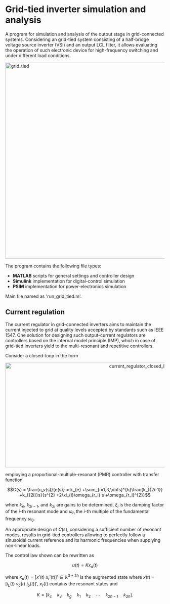 # Grid-tied inverter simulation and analysis

A program for simulation and analysis of the output stage in grid-connected systems. Considering an grid-tied system consisting of a half-bridge voltage source inverter (VSI) and an output LCL filter, it allows evaluating the operation of such electronic device for high-frequency switching and under different load conditions.

<img width="1593" height="621" alt="grid_tied" src="https://github.com/user-attachments/assets/1dcca810-eb65-4bb0-ab22-f472c2f2aaa3" />

The program contains the following file types:
- **MATLAB** scripts for general settings and controller design
- **Simulink** implementation for digital-control simulation
- **PSIM** implementation for power-electronics simulation

Main file named as 'run_grid_tied.m'.

## Current regulation

The current regulator in grid-connected inverters aims to maintain the current injected to grid at quality levels accepted by standards such as IEEE 1547. One solution for designing such output-current regulators are controllers based on the internal model principle (IMP), which in case of grid-tied inverters yield to the multi-resonant and repetitive controllers.

Consider a closed-loop in the form

<div align="center">
<img width="841" height="331" alt="current_regulator_closed_loop" src="https://github.com/user-attachments/assets/291c27af-4425-4eb3-9891-3c01ce1f8387" />
</div>

employing a proportional-multiple-resonant (PMR) controller with transfer function

$$C(s) = \frac{u_v(s)}{e(s)} = k_{e} +\sum_{i=1,3,\dots}^{h}\frac{k_{{2i-1}} +k_{{2i}}s}{s^{2} +2\xi_{i}\omega_{r_i} s +\omega_{r_i}^{2}}$$

where $k_{e}$, $k_{{2i-1}}$, and $k_{{2i}}$ are gains to be determined, $\xi_{i}$ is the damping factor of the $i$-th resonant mode and $\omega_{r_i}$ the $i$-th multiple of the fundamental frequency $\omega_0$.

An appropriate design of $C(s)$, considering a sufficient number of resonant modes, results in grid-tied controllers allowing to perfectly follow a sinusoidal current reference and its harmonic frequencies when supplying non-linear loads.

The control law shown can be rewritten as

$$u(t) = Kx_{a}(t)$$

where $x_{a}(t) = [x'(t)\ x_{r}'(t)]' \in \mathbb{R}^{3+2h}$ is the augmented state where $x(t) = [i_L(t)\ v_c(t)\ i_o(t)]'$, $x_r(t)$ contains the resonant states and

$$K = [k_{c}\quad k_{v}\quad k_{g}\quad k_{1}\quad k_{2}\quad \cdots\quad k_{2h-1}\quad k_{2h}].$$
